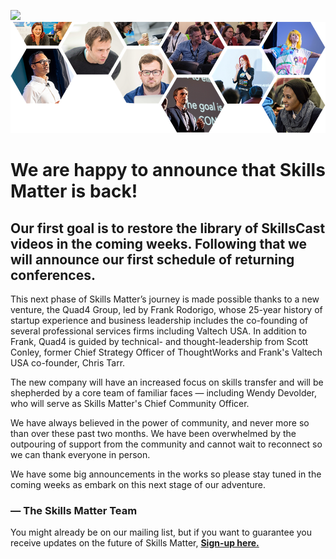 ![](SMR.gif)
![](/SkillsMatter-landing_page-collage.png)

# We are happy to announce that Skills Matter is back!

## Our first goal is to restore the library of SkillsCast videos in the coming weeks. Following that we will announce our first schedule of returning conferences.

This next phase of Skills Matter’s journey is made possible thanks to a new venture, the Quad4 Group, led by Frank Rodorigo, whose 25-year history of startup experience and business leadership includes the co-founding of several professional services firms including Valtech USA. In addition to Frank, Quad4 is guided by technical- and thought-leadership from Scott Conley, former Chief Strategy Officer of ThoughtWorks and Frank's Valtech USA co-founder, Chris Tarr. 

The new company will have an increased focus on skills transfer and will be shepherded by a core team of familiar faces — including Wendy Devolder, who will serve as Skills Matter's Chief Community Officer. 

We have always believed in the power of community, and never more so than over these past two months. We have been overwhelmed by the outpouring of support from the community and cannot wait to reconnect so we can thank everyone in person. 

We have some big announcements in the works so please stay tuned in the coming weeks as embark on this next stage of our adventure.

### — The Skills Matter Team

You might already be on our mailing list, but if you want to guarantee you receive updates on the future of Skills Matter, **[Sign-up here.](<https://forms.gle/DvyR6PJEfebcbmh87>)** 
